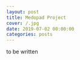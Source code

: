 ```yaml
---
layout: post
title: Medopad Project
cover: /.jpg
date: 2019-07-02 00:00:00
categories: posts
---
```

to be written
